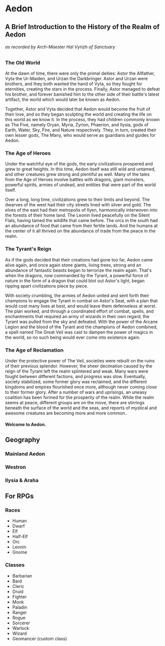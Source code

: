 # Aedon

## A Brief Introduction to the History of the Realm of Aedon
###### as recorded by Arch-Maester Hal Vyrizh of Sanctuary

### The Old World
At the dawn of time, there were only the primal deities: Astor the Allfather, Vyta the Ur-Maiden, and Urzan the Darkbringer. Astor and Urzan were brothers, and they both wanted the hand of Vyta, so they fought for eternities, creating the stars in the process. Finally, Astor managed to defeat his brother, and forever banished him to the other side of their battle's latest artifact, the world which would later be known as Aedon.

Together, Astor and Vyta decided that Aedon would become the fruit of their love, and so they began sculpting the world and creating the life on this world as we know it. In the process, they had children commonly known as The Five, namely Oryan, Myria, Zyrion, Phaerion, and Ilysia, gods of Earth, Water, Sky, Fire, and Nature respectively. They, in turn, created their own lesser gods, The Many, who would serve as guardians and guides for Aedon.

### The Age of Heroes
Under the watchful eye of the gods, the early civilizations prospered and grew to great heights. In this time, Aedon itself was still wild and untamed, and other creatures grew strong and plentiful as well. Many of the tales from the Age of Heroes involve battles with dragons, giant monsters, powerful spirits, armies of undead, and entities that were part of the world itself.

Over a long, long time, civilizations grew to their limits and beyond. The dwarves of the west had their city streets lined with silver and gold. The elves of the east had their metropolis of Ilyen, harmonically interwoven into the forests of their home land. The Leonin lived peacefully on the Silent Flats, having tamed the wildlife that came before. The orcs in the south had an abundance of food that came from their fertile lands. And the humans at the center of it all thrived on the abundance of trade from the peace in the realm. 

### The Tyrant's Reign
As if the gods decided that their creations had gone too far, Aedon came alive again, and once again stone giants, living trees, strong and an abundance of fantastic beasts began to terrorize the realm again. That's when the dragons, now commanded by the Tyrant, a powerful force of nature in the form of a dragon that could blot out Astor's light, began ripping apart civilizations piece by piece.

With society crumbling, the armies of Aedon united and sent forth their champions to engage the Tyrant in combat on Astor's Seat, with a plan that would cost many lives at best, and would leave them defenseless at worst. The plan worked, and through a coordinated effort of combat, spells, and enchantments that required an army of wizards in their own regard, the Tyrant was pulled from the sky and defeated. With the power of the Arcane Legion and the blood of the Tyrant and the champions of Aedon combined, a spell named The Great Veil was cast to dampen the power of magics in the world, so no such being would ever come into existence again.

### The Age of Reclamation
Under the protective power of The Veil, societies were rebuilt on the ruins of their previous splendor. However, the sheer decimation caused by the reign of the Tyrant left the realm splintered and weak. Many wars were fought between different factions, and progress was slow. Eventually, society stabilized, some former glory was reclaimed, and the different kingdoms and empires flourished once more, although never coming close to their former glory. After a number of wars and uprisings, an uneasy coalition has been formed for the prosperity of the realm. While the realm seems at peace, different groups are on the move, there are stirrings beneath the surface of the world and the seas, and reports of mystical and awesome creatures are becoming more and more common..

#### Welcome to Aedon.

## Geography

### Mainland Aedon

### Westron

### Ilysia & Araha

## For RPGs

### Races

* Human
* Dwarf
* Elf
* Half-Elf
* Orc
* Leonin
* Gnome

### Classes

* Barbarian
* Bard
* Cleric
* Druid
* Fighter
* Monk
* Paladin
* Ranger
* Rogue
* Sorcerer
* Warlock
* Wizard
* Geomancer (custom class)